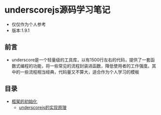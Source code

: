 # underscorejs源码学习笔记
+ 仅仅作为个人参考  
+ 版本:1.9.1  
## 前言
+ underscore是一个轻量级的工具库，以有1500行左右的代码，提供了一套函数式编程的功能，将一些常见的流程封装进函数，降低使用者的工作强度。其中的一些流程相当经典，代码量又不算大，适合作为个人学习的模板
## 目录
+ [框架的初始化](https://github.com/Jerry1562/-undercsorejs-note/blob/master/note/init/introduction.md)
  + [underscorejs的实现原理](https://github.com/Jerry1562/-undercsorejs-note/blob/master/note/init/root.md)
